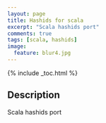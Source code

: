 ```yaml
---
layout: page
title: Hashids for scala
excerpt: "Scala hashids port"
comments: true
tags: [scala, hashids]
image:
  feature: blur4.jpg
---
```


{% include _toc.html %}

## Description
Scala hashids port

